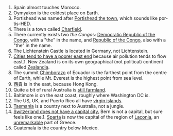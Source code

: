 1. Spain almost touches Morocco.
1. Oymyakon is the coldest place on Earth.
1. Portishead was named after [Portishead the town](https://en.wikipedia.org/wiki/Portishead,_Somerset), which sounds like por-tis-HED.
1. There is a town called [Charfield](https://en.wikipedia.org/wiki/Charfield).
1. There currently exists two *the Congo*s: [Democratic Republic of the Congo](https://en.wikipedia.org/wiki/Democratic_Republic_of_the_Congo), with a "the" in the name, and [Republic of the Congo](https://en.wikipedia.org/wiki/Republic_of_the_Congo), also with a "the" in the name.
1. The Lichtenstein Castle is located in Germany, not Lichtenstein.
1. [Cities tend to have a poorer east end](https://www.theguardian.com/cities/2017/may/12/blowing-wind-cities-poor-east-ends) because air pollution tends to flow east.1. New Zealand is on its own geographical (not political) continent called [Zealandia](https://www.reddit.com/r/askscience/comments/14dkm7/is_new_zealand_a_part_of_the_australian_continent/).
1. The summit [Chimborazo](https://en.wikipedia.org/wiki/Chimborazo) of Ecuador is the farthest point from the centre of Earth, while Mt. Everest is the highest point from sea level.
1. 西貢 is in the east, because Hong Kong.
1. Quite a bit of rural Australia is [still farmland](http://i.imgur.com/PZSiEJU.jpg).
1. Baltimore is on the east coast, roughly where Washington DC is.
1. The US, UK, and Puerto Rico all have [virgin islands](https://en.wikipedia.org/wiki/Virgin_Islands).
1. [Tasmania](https://en.wikipedia.org/wiki/Tasmania) is a country next to Australia, not a jungle.
1. [Switzerland does not have a capital city.](https://en.wikipedia.org/wiki/Switzerland#The_capital_or_Federal_City_issue) Bern is not a capital, but sure feels like one.1. [Sparta](https://en.wikipedia.org/wiki/Sparta_%28modern%29) is now the capital of the region of [Laconia](https://en.wikipedia.org/wiki/Laconia), an [unremarkable](https://goo.gl/maps/nXTVeBTRVN52) part of Greece.
1. Guatemala is the country below Mexico.
